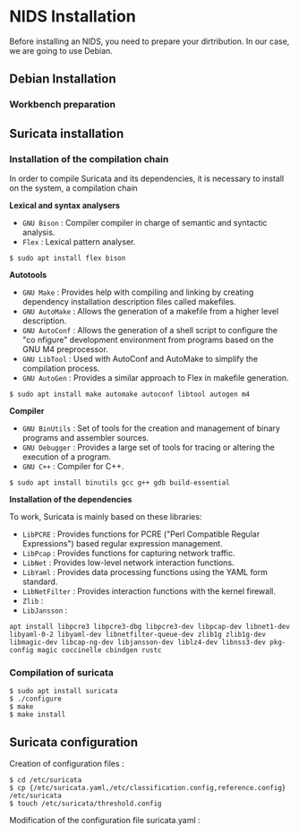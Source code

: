 # NIDS Installation

Before installing an NIDS, you need to prepare your dirtribution. In our case, we are going to use Debian.

## Debian Installation

### Workbench preparation

## Suricata installation

### **Installation of the compilation chain** 

In order to compile Suricata and its dependencies, it is necessary to install on the system, a compilation chain

**Lexical and syntax analysers**

- `GNU Bison` : Compiler compiler in charge of semantic and syntactic analysis.
- `Flex` : Lexical pattern analyser.

```
$ sudo apt install flex bison
```

**Autotools**

- `GNU Make` : Provides help with compiling and linking by creating dependency installation description files called makefiles.
- `GNU AutoMake` : Allows the generation of a makefile from a higher level description.
- `GNU AutoConf` : Allows the generation of a shell script to configure the "co nfigure" development environment from programs based on the GNU M4 preprocessor.
- `GNU LibTool` :  Used with AutoConf and AutoMake to simplify the compilation process.
- `GNU AutoGen` : Provides a similar approach to Flex in makefile generation.

``` 
$ sudo apt install make automake autoconf libtool autogen m4
```

**Compiler**

- `GNU BinUtils` : Set of tools for the creation and management of binary programs and assembler sources.
- `GNU Debugger` : Provides a large set of tools for tracing or altering the execution of a program.
- `GNU C++` : Compiler for C++.

``` 
$ sudo apt install binutils gcc g++ gdb build-essential
```

**Installation of the dependencies**

To work, Suricata is mainly based on these libraries:

- `LibPCRE` : Provides functions for PCRE ("Perl Compatible Regular Expressions") based regular expression management.
- `LibPcap` : Provides functions for capturing network traffic.
- `LibNet` : Provides low-level network interaction functions.
- `LibYaml` : Provides data processing functions using the YAML form standard.
- `LibNetFilter` : Provides interaction functions with the kernel firewall.
- `Zlib` : 
- `LibJansson` :

``` 
apt install libpcre3 libpcre3-dbg libpcre3-dev libpcap-dev libnet1-dev libyaml-0-2 libyaml-dev libnetfilter-queue-dev zlib1g zlib1g-dev libmagic-dev libcap-ng-dev libjansson-dev liblz4-dev libnss3-dev pkg-config magic coccinelle cbindgen rustc 
```

### **Compilation of suricata**

```
$ sudo apt install suricata
$ ./configure
$ make
$ make install
```

## Suricata configuration

Creation of configuration files :

```
$ cd /etc/suricata
$ cp {/etc/suricata.yaml,/etc/classification.config,reference.config} /etc/suricata
$ touch /etc/suricata/threshold.config
```

Modification of the configuration file suricata.yaml :

##